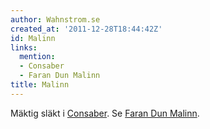```yaml
---
author: Wahnstrom.se
created_at: '2011-12-28T18:44:42Z'
id: Malinn
links:
  mention:
  - Consaber
  - Faran Dun Malinn
title: Malinn
---
```


Mäktig släkt i [Consaber]. Se [Faran Dun Malinn].

  [Consaber]: Consaber
  [Faran Dun Malinn]: Faran_Dun_Malinn